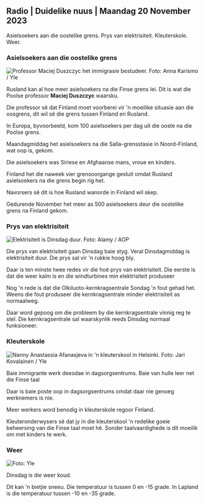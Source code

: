 ## Radio \| Duidelike nuus \| Maandag 20 November 2023

Asielsoekers aan die oostelike grens. Prys van elektrisiteit. Kleuterskole. Weer.

### Asielsoekers aan die oostelike grens

![Professor Maciej Duszczyc het immigrasie bestudeer. Foto: Anna Karismo / Yle](https://images.cdn.yle.fi/image/upload/c_crop,h_2268,w_4028,x_0,y_0/ar_1.777777777777777,c_fill,g_faces,h_675,w_pr1200.0/1200.q_auto:eco/f_auto/fl_lossy/v1700423531/39-1203119655a67178e33b)

Rusland kan al hoe meer asielsoekers na die Finse grens lei. Dit is wat die Poolse professor **Maciej Duszczyc** waarsku.

Die professor sê dat Finland moet voorberei vir 'n moeilike situasie aan die oosgrens, dit wil sê die grens tussen Finland en Rusland.

In Europa, byvoorbeeld, kom 100 asielsoekers per dag uit die ooste na die Poolse grens.

Maandagmiddag het asielsoekers na die Salla-grensstasie in Noord-Finland, wat oop is, gekom.

Die asielsoekers was Siriese en Afghaanse mans, vroue en kinders.

Finland het die naweek vier grensoorgange gesluit omdat Rusland asielsoekers na die grens begin rig het.

Navorsers sê dit is hoe Rusland wanorde in Finland wil skep.

Gedurende November het meer as 500 asielsoekers deur die oostelike grens na Finland gekom.

### Prys van elektrisiteit

![Elektrisiteit is Dinsdag duur. Foto: Alamy / AOP](https://images.cdn.yle.fi/image/upload/c_crop,h_3375,w_6000,x_0,y_467/ar_1.777777777777777,c_fill,g_faces,h_670,w_12_auto:eco/f_auto/fl_lossy/v1691842960/39-106121063c8f48238bcf)

Die prys van elektrisiteit gaan Dinsdag baie styg. Veral Dinsdagmiddag is elektrisiteit duur. Die prys sal vir 'n rukkie hoog bly.

Daar is ten minste twee redes vir die hoë prys van elektrisiteit. Die eerste is dat die weer kalm is en die windturbines min elektrisiteit produseer

Nog 'n rede is dat die Olkiluoto-kernkragsentrale Sondag 'n fout gehad het. Weens die fout produseer die kernkragsentrale minder elektrisiteit as normaalweg.

Daar word gepoog om die probleem by die kernkragsentrale vinnig reg te stel. Die kernkragsentrale sal waarskynlik reeds Dinsdag normaal funksioneer.

### Kleuterskole

![Nanny Anastassia Afanasjeva in 'n kleuterskool in Helsinki. Foto: Jari Kovalainen / Yle](https://images.cdn.yle.fi/image/upload/c_crop,h_3375,w_6000,x_0,y_134/ar_1.7777777777777777,c_fill,g_faces,h_620,.0d_620,.0q_auto:eco/f_auto/fl_lossy/v1700133967/39-12015336555f596ca4eb)

Baie immigrante werk deesdae in dagsorgsentrums. Baie van hulle leer net die Finse taal

Daar is baie poste oop in dagsorgsentrums omdat daar nie genoeg werknemers is nie.

Meer werkers word benodig in kleuterskole regoor Finland.

Kleuteronderwysers sê dat jy in die kleuterskool 'n redelike goeie beheersing van die Finse taal moet hê. Sonder taalvaardighede is dit moeilik om met kinders te werk.

### Weer

![ Foto: Yle](https://images.cdn.yle.fi/image/upload/c_crop,h_1080,w_1919,x_0,y_0/ar_1.7777777777777777,c_fill,g_faces,h_675,w_pr_auto1.0/1200.:eco/f_auto/fl_lossy/v1700492173/39-1203681655b7364e6c83)

Dinsdag is die weer koud.

Dit kan 'n bietjie sneeu. Die temperatuur is tussen 0 en -15 grade. In Lapland is die temperatuur tussen -10 en -35 grade.